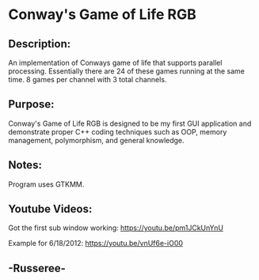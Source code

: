 # Conway's Game of Life RGB
## Description:
An implementation of Conways game of life that 
supports parallel processing. Essentially there are 24 of these
games running at the same time. 8 games per channel with 3 
total channels.

## Purpose:
Conway's Game of Life RGB is designed to be 
my first GUI application and demonstrate proper C++
coding techniques such as OOP, memory management, 
polymorphism, and general knowledge.

## Notes:
Program uses GTKMM.

## Youtube Videos:
Got the first sub window working: https://youtu.be/pm1JCkUnYnU

Example for 6/18/2012: https://youtu.be/vnUf6e-iO00

## -Russeree-
